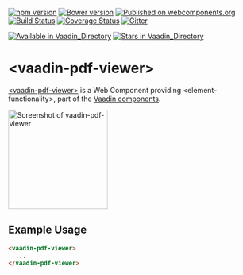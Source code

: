 [![npm version](https://badgen.net/npm/v/@vaadin/vaadin-pdf-viewer)](https://www.npmjs.com/package/@vaadin/vaadin-pdf-viewer)
[![Bower version](https://badgen.net/github/release/vaadin/vaadin-pdf-viewer)](https://github.com/vaadin/vaadin-pdf-viewer/releases)
[![Published on webcomponents.org](https://img.shields.io/badge/webcomponents.org-published-blue.svg)](https://www.webcomponents.org/element/vaadin/vaadin-pdf-viewer)
[![Build Status](https://travis-ci.org/vaadin/vaadin-pdf-viewer.svg?branch=master)](https://travis-ci.org/vaadin/vaadin-pdf-viewer)
[![Coverage Status](https://coveralls.io/repos/github/vaadin/vaadin-pdf-viewer/badge.svg?branch=master)](https://coveralls.io/github/vaadin/vaadin-pdf-viewer?branch=master)
[![Gitter](https://badges.gitter.im/Join%20Chat.svg)](https://gitter.im/vaadin/web-components?utm_source=badge&utm_medium=badge&utm_campaign=pr-badge)

[![Available in Vaadin_Directory](https://img.shields.io/vaadin-directory/v/vaadinvaadin-pdf-viewer.svg)](https://vaadin.com/directory/component/vaadinvaadin-pdf-viewer)
[![Stars in Vaadin_Directory](https://img.shields.io/vaadin-directory/stars/vaadinvaadin-pdf-viewer.svg)](https://vaadin.com/directory/component/vaadinvaadin-pdf-viewer)

# &lt;vaadin-pdf-viewer&gt;

[&lt;vaadin-pdf-viewer&gt;](https://vaadin.com/components/vaadin-pdf-viewer) is a Web Component providing &lt;element-functionality&gt;, part of the [Vaadin components](https://vaadin.com/components).

[<img src="https://raw.githubusercontent.com/vaadin/vaadin-pdf-viewer/master/screenshot.png" width="200" alt="Screenshot of vaadin-pdf-viewer">](https://vaadin.com/components/vaadin-pdf-viewer)

## Example Usage

```html
<vaadin-pdf-viewer>
  ...
</vaadin-pdf-viewer>
```
